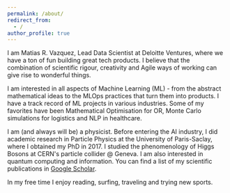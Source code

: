 ```yaml
---
permalink: /about/
redirect_from:
  - /
author_profile: true
---
```


I am Matias R. Vazquez, Lead Data Scientist at Deloitte Ventures, where we have a ton of fun building great tech products. I believe that the combination of scientific rigour, creativity and Agile ways of working can give rise to wonderful things.

I am interested in all aspects of Machine Learning (ML) - from the abstract mathematical ideas to the MLOps practices that turn them into products. I have a track record of ML projects in various  industries. Some of my favorites have been Mathematical Optimisation for OR, Monte Carlo simulations for logistics and NLP in healthcare.

I am (and always will be) a physicist. Before entering the AI industry, I did academic research in Particle Physics at the University of Paris-Saclay, where I obtained my PhD in 2017. I studied the phenomenology of Higgs Bosons at CERN's particle collider @ Geneva. I am also interested in quantum computing and information. You can find a list of my scientific publications in [Google Scholar](asahttps://scholar.google.com/citations?user=9fba9FMAAAAJs).

In my free time I enjoy reading, surfing, traveling and trying new sports.
